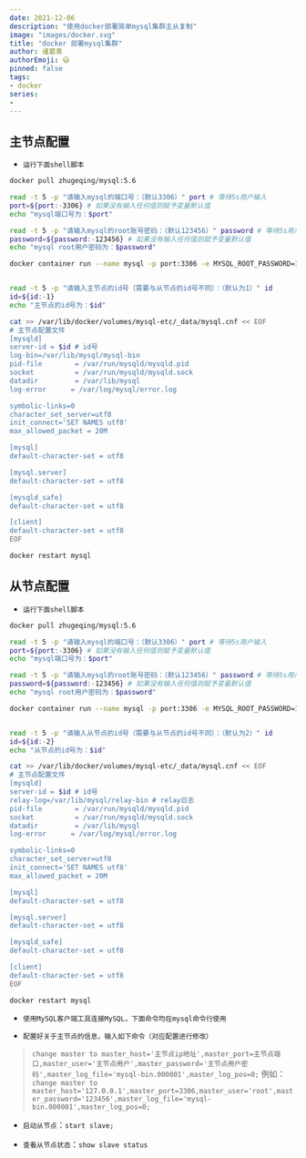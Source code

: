 ```yaml
---
date: 2021-12-06
description: "使用docker部署简单mysql集群主从复制"
image: "images/docker.svg"
title: "docker 部署mysql集群"
author: 诸葛青
authorEmoji: 😃
pinned: false
tags:
- docker
series:
- 
---
```



## 主节点配置

* `运行下面shell脚本`
```Shell:deploy-master.sh
docker pull zhugeqing/mysql:5.6

read -t 5 -p "请输入mysql的端口号：（默认3306）" port # 等待5s用户输入
port=${port:-3306} # 如果没有输入任何值则赋予变量默认值
echo "mysql端口号为：$port"

read -t 5 -p "请输入mysql的root账号密码：（默认123456）" password # 等待5s用户输入
password=${password:-123456} # 如果没有输入任何值则赋予变量默认值
echo "mysql root用户密码为：$password"

docker container run --name mysql -p port:3306 -e MYSQL_ROOT_PASSWORD=123456 -d  -v mysql-etc:/etc/mysql -v /var/lib/mysql:/var/lib/mysql zhugeqing/mysql:5.6


read -t 5 -p "请输入主节点的id号（需要与从节点的id号不同）：（默认为1）" id 
id=${id:-1} 
echo "主节点的id号为：$id"

cat >> /var/lib/docker/volumes/mysql-etc/_data/mysql.cnf << EOF
# 主节点配置文件
[mysqld]
server-id = $id # id号
log-bin=/var/lib/mysql/mysql-bin
pid-file        = /var/run/mysqld/mysqld.pid
socket          = /var/run/mysqld/mysqld.sock
datadir         = /var/lib/mysql
log-error      = /var/log/mysql/error.log

symbolic-links=0
character_set_server=utf8
init_connect='SET NAMES utf8'
max_allowed_packet = 20M

[mysql]
default-character-set = utf8

[mysql.server]
default-character-set = utf8

[mysqld_safe]
default-character-set = utf8

[client]
default-character-set = utf8
EOF

docker restart mysql
```

## 从节点配置

* `运行下面shell脚本`
```Shell:deploy:slave.sh
docker pull zhugeqing/mysql:5.6

read -t 5 -p "请输入mysql的端口号：（默认3306）" port # 等待5s用户输入
port=${port:-3306} # 如果没有输入任何值则赋予变量默认值
echo "mysql端口号为：$port"

read -t 5 -p "请输入mysql的root账号密码：（默认123456）" password # 等待5s用户输入
password=${password:-123456} # 如果没有输入任何值则赋予变量默认值
echo "mysql root用户密码为：$password"

docker container run --name mysql -p port:3306 -e MYSQL_ROOT_PASSWORD=123456 -d  -v mysql-etc:/etc/mysql -v /var/lib/mysql:/var/lib/mysql zhugeqing/mysql:5.6


read -t 5 -p "请输入从节点的id号（需要与从节点的id号不同）：（默认为2）" id 
id=${id:-2} 
echo "从节点的id号为：$id"

cat >> /var/lib/docker/volumes/mysql-etc/_data/mysql.cnf << EOF
# 主节点配置文件
[mysqld]
server-id = $id # id号
relay-log=/var/lib/mysql/relay-bin # relay日志
pid-file        = /var/run/mysqld/mysqld.pid
socket          = /var/run/mysqld/mysqld.sock
datadir         = /var/lib/mysql
log-error      = /var/log/mysql/error.log

symbolic-links=0
character_set_server=utf8
init_connect='SET NAMES utf8'
max_allowed_packet = 20M

[mysql]
default-character-set = utf8

[mysql.server]
default-character-set = utf8

[mysqld_safe]
default-character-set = utf8

[client]
default-character-set = utf8
EOF

docker restart mysql
```

* `使用MySQL客户端工具连接MySQL，下面命令均在mysql命令行使用`

* `配置好关于主节点的信息，输入如下命令（对应配置进行修改）`
> `change master to master_host='主节点ip地址',master_port=主节点端口,master_user='主节点用户',master_password='主节点用户密码',master_log_file='mysql-bin.000001',master_log_pos=0;`
> 例如：`change master to master_host='127.0.0.1',master_port=3306,master_user='root',master_password='123456',master_log_file='mysql-bin.000001',master_log_pos=0;`

* `启动从节点`：`start slave;`

* `查看从节点状态`：`show slave status`

